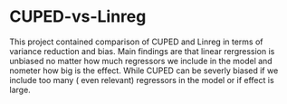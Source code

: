 # CUPED-vs-Linreg
This project contained comparison of CUPED and Linreg in terms of variance reduction and bias.
Main findings are that linear rergression is unbiased no matter how much regressors we include in the model and nometer how big is the effect. While CUPED can be severly biased if we include too many ( even relevant) regressors in the model or if effect is large. 
